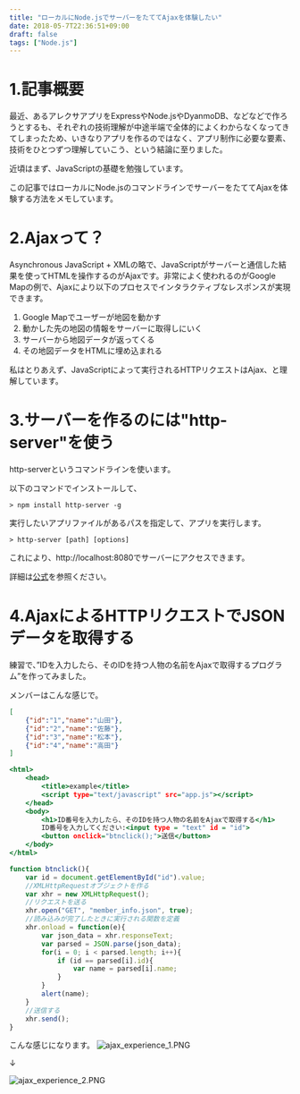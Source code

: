 ```yaml
---
title: "ローカルにNode.jsでサーバーをたててAjaxを体験したい"
date: 2018-05-7T22:36:51+09:00
draft: false
tags: ["Node.js"]
---
```

# 1.記事概要

最近、あるアレクサアプリをExpressやNode.jsやDyanmoDB、などなどで作ろうとするも、それぞれの技術理解が中途半端で全体的によくわからなくなってきてしまったため、いきなりアプリを作るのではなく、アプリ制作に必要な要素、技術をひとつずつ理解していこう、という結論に至りました。

近頃はまず、JavaScriptの基礎を勉強しています。

この記事ではローカルにNode.jsのコマンドラインでサーバーをたててAjaxを体験する方法をメモしています。

# 2.Ajaxって？

Asynchronous JavaScript + XMLの略で、JavaScriptがサーバーと通信した結果を使ってHTMLを操作するのがAjaxです。非常によく使われるのがGoogle Mapの例で、Ajaxにより以下のプロセスでインタラクティブなレスポンスが実現できます。

1. Google Mapでユーザーが地図を動かす
2. 動かした先の地図の情報をサーバーに取得しにいく
3. サーバーから地図データが返ってくる
4. その地図データをHTMLに埋め込まれる

私はとりあえず、JavaScriptによって実行されるHTTPリクエストはAjax、と理解しています。

# 3.サーバーを作るのには"http-server"を使う

http-serverというコマンドラインを使います。

以下のコマンドでインストールして、

```
> npm install http-server -g
```

実行したいアプリファイルがあるパスを指定して、アプリを実行します。

```
> http-server [path] [options]
```

これにより、http://localhost:8080でサーバーにアクセスできます。

詳細は[公式](https://www.npmjs.com/package/http-server)を参照ください。

# 4.AjaxによるHTTPリクエストでJSONデータを取得する

練習で、”IDを入力したら、そのIDを持つ人物の名前をAjaxで取得するプログラム”を作ってみました。

メンバーはこんな感じで。

```member_info.json
[
    {"id":"1","name":"山田"},
    {"id":"2","name":"佐藤"},
    {"id":"3","name":"松本"},
    {"id":"4","name":"高田"}
]
```
   
```index.html
<html>
    <head>
        <title>example</title>
        <script type="text/javascript" src="app.js"></script>
    </head>
    <body>
        <h1>ID番号を入力したら、そのIDを持つ人物の名前をAjaxで取得する</h1>
        ID番号を入力してください:<input type = "text" id = "id">
        <button onclick="btnclick();">送信</button>
    </body>
</html>
```

```app.js
function btnclick(){
    var id = document.getElementById("id").value;
    //XMLHttpRequestオブジェクトを作る
    var xhr = new XMLHttpRequest();
    //リクエストを送る
    xhr.open("GET", "member_info.json", true);
    //読み込みが完了したときに実行される関数を定義
    xhr.onload = function(e){
        var json_data = xhr.responseText;
        var parsed = JSON.parse(json_data);
        for(i = 0; i < parsed.length; i++){
            if (id == parsed[i].id){
                var name = parsed[i].name;
            }
        }
        alert(name);
    }
    //送信する
    xhr.send();
}
```

こんな感じになります。
![ajax_experience_1.PNG](/images/ajax_experience_1.PNG)

↓

![ajax_experience_2.PNG](/images/ajax_experience_2.PNG)